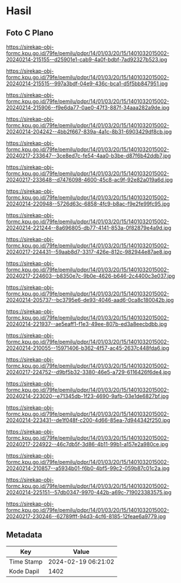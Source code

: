 # Hasil

## Foto C Plano

https://sirekap-obj-formc.kpu.go.id/79fe/pemilu/pdpr/14/01/03/20/15/1401032015002-20240214-215155--d25901e1-cab9-4a0f-bdbf-7ad92327b523.jpg

https://sirekap-obj-formc.kpu.go.id/79fe/pemilu/pdpr/14/01/03/20/15/1401032015002-20240214-215515--997a3bdf-04e9-436c-bca1-d5f5bb847951.jpg

https://sirekap-obj-formc.kpu.go.id/79fe/pemilu/pdpr/14/01/03/20/15/1401032015002-20240214-215906--f9e6da77-0ae0-47f3-887f-34aaa282a9de.jpg

https://sirekap-obj-formc.kpu.go.id/79fe/pemilu/pdpr/14/01/03/20/15/1401032015002-20240214-204242--4bb2f667-839a-4a1c-8b31-6903429df8cb.jpg

https://sirekap-obj-formc.kpu.go.id/79fe/pemilu/pdpr/14/01/03/20/15/1401032015002-20240217-233647--3ce8ed7c-fe54-4aa0-b3be-d87f6b42ddb7.jpg

https://sirekap-obj-formc.kpu.go.id/79fe/pemilu/pdpr/14/01/03/20/15/1401032015002-20240217-233648--d7476098-4600-45c8-ac9f-92e82a019a6d.jpg

https://sirekap-obj-formc.kpu.go.id/79fe/pemilu/pdpr/14/01/03/20/15/1401032015002-20240214-220948--5726d63c-6858-4fc9-b8ac-f9e2fe99fc95.jpg

https://sirekap-obj-formc.kpu.go.id/79fe/pemilu/pdpr/14/01/03/20/15/1401032015002-20240214-221244--8a696805-db77-4141-853a-0f82879e4a9d.jpg

https://sirekap-obj-formc.kpu.go.id/79fe/pemilu/pdpr/14/01/03/20/15/1401032015002-20240217-224431--59aab8d7-3317-426e-812c-982944e87ae8.jpg

https://sirekap-obj-formc.kpu.go.id/79fe/pemilu/pdpr/14/01/03/20/15/1401032015002-20240217-224603--b8350e7c-9b0e-4626-b646-2c4400c3e037.jpg

https://sirekap-obj-formc.kpu.go.id/79fe/pemilu/pdpr/14/01/03/20/15/1401032015002-20240214-205737--bc3795e6-de93-4046-aad6-0ca8c180042b.jpg

https://sirekap-obj-formc.kpu.go.id/79fe/pemilu/pdpr/14/01/03/20/15/1401032015002-20240214-221937--ae5eaff1-f1e3-49ee-807b-ed3a8eecbdbb.jpg

https://sirekap-obj-formc.kpu.go.id/79fe/pemilu/pdpr/14/01/03/20/15/1401032015002-20240214-210055--15971406-b362-4f57-ac45-2637c448fda6.jpg

https://sirekap-obj-formc.kpu.go.id/79fe/pemilu/pdpr/14/01/03/20/15/1401032015002-20240217-224752--d9bf5b32-3380-46e5-a729-6116426f6de4.jpg

https://sirekap-obj-formc.kpu.go.id/79fe/pemilu/pdpr/14/01/03/20/15/1401032015002-20240214-223020--e71345db-1f23-4690-9afb-03e1de6827bf.jpg

https://sirekap-obj-formc.kpu.go.id/79fe/pemilu/pdpr/14/01/03/20/15/1401032015002-20240214-223431--de1f048f-c200-4d66-85ea-7d944342f250.jpg

https://sirekap-obj-formc.kpu.go.id/79fe/pemilu/pdpr/14/01/03/20/15/1401032015002-20240217-224922--46c7db5f-3d86-4b11-99b1-a157e2a980ce.jpg

https://sirekap-obj-formc.kpu.go.id/79fe/pemilu/pdpr/14/01/03/20/15/1401032015002-20240214-210857--a5934b01-f6b0-4bf5-99c2-059b87c01c2a.jpg

https://sirekap-obj-formc.kpu.go.id/79fe/pemilu/pdpr/14/01/03/20/15/1401032015002-20240214-225151--57db0347-9970-442b-a69c-719023383575.jpg

https://sirekap-obj-formc.kpu.go.id/79fe/pemilu/pdpr/14/01/03/20/15/1401032015002-20240217-230246--62789fff-94d3-4cf6-8185-12feae6a9779.jpg


## Metadata

| Key        | Value               |
| ---------- | ------------------- |
| Time Stamp | 2024-02-19 06:21:02 |
| Kode Dapil | 1402                |



